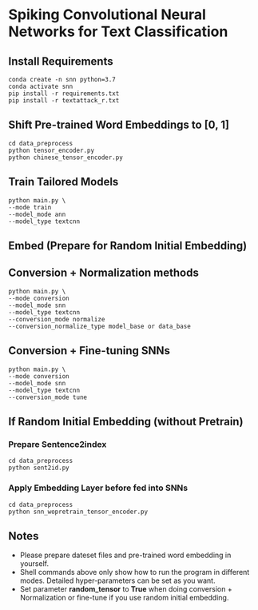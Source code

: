 # Spiking Convolutional Neural Networks for Text Classification
## Install Requirements

```shell
conda create -n snn python=3.7
conda activate snn
pip install -r requirements.txt
pip install -r textattack_r.txt
```

## Shift Pre-trained Word Embeddings to [0, 1]

```shell
cd data_preprocess
python tensor_encoder.py
python chinese_tensor_encoder.py
```

## Train Tailored Models

```shell
python main.py \
--mode train 
--model_mode ann 
--model_type textcnn
```

## Embed (Prepare for Random Initial Embedding)

## Conversion + Normalization methods

```shell
python main.py \
--mode conversion
--model_mode snn
--model_type textcnn
--conversion_mode normalize
--conversion_normalize_type model_base or data_base
```

## Conversion + Fine-tuning SNNs

```shell
python main.py \
--mode conversion
--model_mode snn
--model_type textcnn
--conversion_mode tune
```

## If Random Initial Embedding (without Pretrain)

### Prepare Sentence2index

```shell
cd data_preprocess
python sent2id.py
```

### Apply Embedding Layer before fed into SNNs

```shell
cd data_preprocess
python snn_wopretrain_tensor_encoder.py
```

## Notes

- Please prepare dateset files and pre-trained word embedding in yourself.
- Shell commands above only show how to run the program in different modes. Detailed hyper-parameters can be set as you want.
- Set parameter **random_tensor** to **True** when doing conversion + Normalization or fine-tune if you use random initial embedding.
